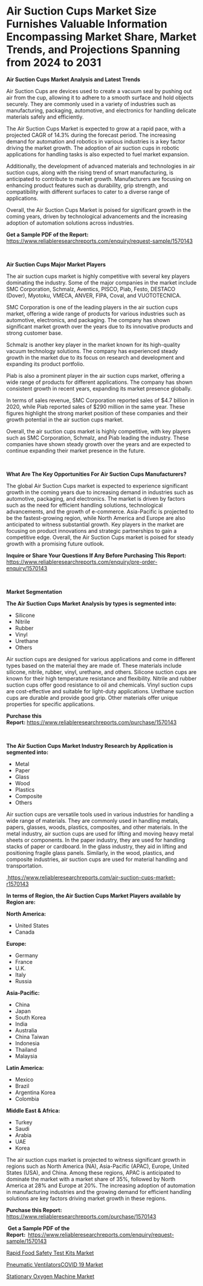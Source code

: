 <p><h1>Air Suction Cups Market Size Furnishes Valuable Information Encompassing Market Share, Market Trends, and Projections Spanning from 2024 to 2031</h1></p><p><strong>Air Suction Cups Market Analysis and Latest Trends</strong></p>
<p><p>Air Suction Cups are devices used to create a vacuum seal by pushing out air from the cup, allowing it to adhere to a smooth surface and hold objects securely. They are commonly used in a variety of industries such as manufacturing, packaging, automotive, and electronics for handling delicate materials safely and efficiently.</p><p>The Air Suction Cups Market is expected to grow at a rapid pace, with a projected CAGR of 14.3% during the forecast period. The increasing demand for automation and robotics in various industries is a key factor driving the market growth. The adoption of air suction cups in robotic applications for handling tasks is also expected to fuel market expansion.</p><p>Additionally, the development of advanced materials and technologies in air suction cups, along with the rising trend of smart manufacturing, is anticipated to contribute to market growth. Manufacturers are focusing on enhancing product features such as durability, grip strength, and compatibility with different surfaces to cater to a diverse range of applications.</p><p>Overall, the Air Suction Cups Market is poised for significant growth in the coming years, driven by technological advancements and the increasing adoption of automation solutions across industries.</p></p>
<p><strong>Get a Sample PDF of the Report:&nbsp;</strong> <a href="https://www.reliableresearchreports.com/enquiry/request-sample/1570143">https://www.reliableresearchreports.com/enquiry/request-sample/1570143</a></p>
<p>&nbsp;</p>
<p><strong>Air Suction Cups Major Market Players</strong></p>
<p><p>The air suction cups market is highly competitive with several key players dominating the industry. Some of the major companies in the market include SMC Corporation, Schmalz, Aventics, PISCO, Piab, Festo, DESTACO (Dover), Myotoku, VMECA, ANVER, FIPA, Coval, and VUOTOTECNICA.</p><p>SMC Corporation is one of the leading players in the air suction cups market, offering a wide range of products for various industries such as automotive, electronics, and packaging. The company has shown significant market growth over the years due to its innovative products and strong customer base.</p><p>Schmalz is another key player in the market known for its high-quality vacuum technology solutions. The company has experienced steady growth in the market due to its focus on research and development and expanding its product portfolio.</p><p>Piab is also a prominent player in the air suction cups market, offering a wide range of products for different applications. The company has shown consistent growth in recent years, expanding its market presence globally.</p><p>In terms of sales revenue, SMC Corporation reported sales of $4.7 billion in 2020, while Piab reported sales of $290 million in the same year. These figures highlight the strong market position of these companies and their growth potential in the air suction cups market.</p><p>Overall, the air suction cups market is highly competitive, with key players such as SMC Corporation, Schmalz, and Piab leading the industry. These companies have shown steady growth over the years and are expected to continue expanding their market presence in the future.</p></p>
<p>&nbsp;</p>
<p><strong>What Are The Key Opportunities For Air Suction Cups Manufacturers?</strong></p>
<p><p>The global Air Suction Cups market is expected to experience significant growth in the coming years due to increasing demand in industries such as automotive, packaging, and electronics. The market is driven by factors such as the need for efficient handling solutions, technological advancements, and the growth of e-commerce. Asia-Pacific is projected to be the fastest-growing region, while North America and Europe are also anticipated to witness substantial growth. Key players in the market are focusing on product innovations and strategic partnerships to gain a competitive edge. Overall, the Air Suction Cups market is poised for steady growth with a promising future outlook.</p></p>
<p><strong>Inquire or Share Your Questions If Any Before Purchasing This Report:</strong> <a href="https://www.reliableresearchreports.com/enquiry/pre-order-enquiry/1570143">https://www.reliableresearchreports.com/enquiry/pre-order-enquiry/1570143</a></p>
<p>&nbsp;</p>
<p><strong>Market Segmentation</strong></p>
<p><strong>The Air Suction Cups Market Analysis by types is segmented into:</strong></p>
<p><ul><li>Silicone</li><li>Nitrile</li><li>Rubber</li><li>Vinyl</li><li>Urethane</li><li>Others</li></ul></p>
<p><p>Air suction cups are designed for various applications and come in different types based on the material they are made of. These materials include silicone, nitrile, rubber, vinyl, urethane, and others. Silicone suction cups are known for their high temperature resistance and flexibility. Nitrile and rubber suction cups offer good resistance to oil and chemicals. Vinyl suction cups are cost-effective and suitable for light-duty applications. Urethane suction cups are durable and provide good grip. Other materials offer unique properties for specific applications.</p></p>
<p><strong>Purchase this Report:&nbsp;</strong><a href="https://www.reliableresearchreports.com/purchase/1570143">https://www.reliableresearchreports.com/purchase/1570143</a></p>
<p>&nbsp;</p>
<p><strong>The Air Suction Cups Market Industry Research by Application is segmented into:</strong></p>
<p><ul><li>Metal</li><li>Paper</li><li>Glass</li><li>Wood</li><li>Plastics</li><li>Composite</li><li>Others</li></ul></p>
<p><p>Air suction cups are versatile tools used in various industries for handling a wide range of materials. They are commonly used in handling metals, papers, glasses, woods, plastics, composites, and other materials. In the metal industry, air suction cups are used for lifting and moving heavy metal sheets or components. In the paper industry, they are used for handling stacks of paper or cardboard. In the glass industry, they aid in lifting and positioning fragile glass panels. Similarly, in the wood, plastics, and composite industries, air suction cups are used for material handling and transportation.</p></p>
<p><a href="https://www.reliableresearchreports.com/air-suction-cups-market-r1570143">&nbsp;https://www.reliableresearchreports.com/air-suction-cups-market-r1570143</a></p>
<p><strong>In terms of Region, the Air Suction Cups Market Players available by Region are:</strong></p>
<p>
    <p> <strong> North America: </strong>
        <ul>
            <li>United States</li>
            <li>Canada</li>
        </ul>
        </p> 
    <p> <strong> Europe: </strong>
        <ul>
            <li>Germany</li>
            <li>France</li>
            <li>U.K.</li>
            <li>Italy</li>
            <li>Russia</li>
        </ul>
        </p> 
    <p> <strong> Asia-Pacific: </strong>
        <ul>
            <li>China</li>
            <li>Japan</li>
            <li>South Korea</li>
            <li>India</li>
            <li>Australia</li>
            <li>China Taiwan</li>
            <li>Indonesia</li>
            <li>Thailand</li>
            <li>Malaysia</li>
        </ul>
        </p> 
    <p> <strong> Latin America: </strong>
        <ul>
            <li>Mexico</li>
            <li>Brazil</li>
            <li>Argentina Korea</li>
            <li>Colombia</li>
        </ul>
        </p> 
    <p> <strong> Middle East & Africa: </strong>
        <ul>
            <li>Turkey</li>
            <li>Saudi</li>
            <li>Arabia</li>
            <li>UAE</li>
            <li>Korea</li>
        </ul>
    </p>
    </p>
<p><p>The air suction cups market is projected to witness significant growth in regions such as North America (NA), Asia-Pacific (APAC), Europe, United States (USA), and China. Among these regions, APAC is anticipated to dominate the market with a market share of 35%, followed by North America at 28% and Europe at 20%. The increasing adoption of automation in manufacturing industries and the growing demand for efficient handling solutions are key factors driving market growth in these regions.</p></p>
<p><strong>Purchase this Report: </strong><a href="https://www.reliableresearchreports.com/purchase/1570143">https://www.reliableresearchreports.com/purchase/1570143</a></p>
<p>&nbsp;<strong>Get a Sample PDF of the Report:&nbsp;&nbsp;</strong><a href="https://www.reliableresearchreports.com/enquiry/request-sample/1570143">https://www.reliableresearchreports.com/enquiry/request-sample/1570143</a></p>
<p><strong></strong></p>
<p><p><a href="https://www.linkedin.com/pulse/rapid-food-safety-test-kits-market-key-successful-business-tzf3e?trackingId=1tADCKuAe0qut12MWEK3Og%3D%3D">Rapid Food Safety Test Kits Market</a></p><p><a href="https://www.linkedin.com/pulse/pneumatic-ventilatorscovid-19-market-size-trends-complete-hocme?trackingId=fcFixD6BEbAt2yrYi1er7Q%3D%3D">Pneumatic VentilatorsCOVID 19 Market</a></p><p><a href="https://www.linkedin.com/pulse/stationary-oxygen-machine-market-insights-cagr-trends-odxpe?trackingId=JjYGDYWpkFlbokhl4hQ7QQ%3D%3D">Stationary Oxygen Machine Market</a></p></p>